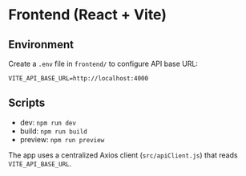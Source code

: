 # Frontend (React + Vite)

## Environment

Create a `.env` file in `frontend/` to configure API base URL:

```
VITE_API_BASE_URL=http://localhost:4000
```

## Scripts

- dev: `npm run dev`
- build: `npm run build`
- preview: `npm run preview`

The app uses a centralized Axios client (`src/apiClient.js`) that reads `VITE_API_BASE_URL`.
